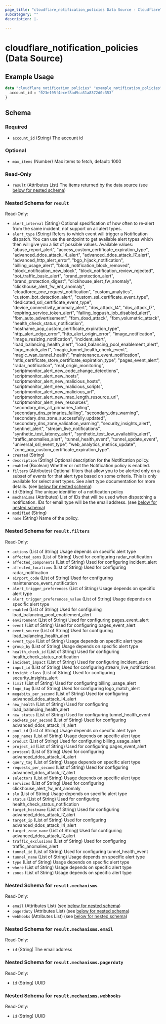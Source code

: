 ```yaml
---
page_title: "cloudflare_notification_policies Data Source - Cloudflare"
subcategory: ""
description: |-
  
---
```


# cloudflare_notification_policies (Data Source)



## Example Usage

```terraform
data "cloudflare_notification_policies" "example_notification_policies" {
  account_id = "023e105f4ecef8ad9ca31a8372d0c353"
}
```

<!-- schema generated by tfplugindocs -->
## Schema

### Required

- `account_id` (String) The account id

### Optional

- `max_items` (Number) Max items to fetch, default: 1000

### Read-Only

- `result` (Attributes List) The items returned by the data source (see [below for nested schema](#nestedatt--result))

<a id="nestedatt--result"></a>
### Nested Schema for `result`

Read-Only:

- `alert_interval` (String) Optional specification of how often to re-alert from the same incident, not support on all alert types.
- `alert_type` (String) Refers to which event will trigger a Notification dispatch. You can use the endpoint to get available alert types which then will give you a list of possible values.
Available values: "abuse_report_alert", "access_custom_certificate_expiration_type", "advanced_ddos_attack_l4_alert", "advanced_ddos_attack_l7_alert", "advanced_http_alert_error", "bgp_hijack_notification", "billing_usage_alert", "block_notification_block_removed", "block_notification_new_block", "block_notification_review_rejected", "bot_traffic_basic_alert", "brand_protection_alert", "brand_protection_digest", "clickhouse_alert_fw_anomaly", "clickhouse_alert_fw_ent_anomaly", "cloudforce_one_request_notification", "custom_analytics", "custom_bot_detection_alert", "custom_ssl_certificate_event_type", "dedicated_ssl_certificate_event_type", "device_connectivity_anomaly_alert", "dos_attack_l4", "dos_attack_l7", "expiring_service_token_alert", "failing_logpush_job_disabled_alert", "fbm_auto_advertisement", "fbm_dosd_attack", "fbm_volumetric_attack", "health_check_status_notification", "hostname_aop_custom_certificate_expiration_type", "http_alert_edge_error", "http_alert_origin_error", "image_notification", "image_resizing_notification", "incident_alert", "load_balancing_health_alert", "load_balancing_pool_enablement_alert", "logo_match_alert", "magic_tunnel_health_check_event", "magic_wan_tunnel_health", "maintenance_event_notification", "mtls_certificate_store_certificate_expiration_type", "pages_event_alert", "radar_notification", "real_origin_monitoring", "scriptmonitor_alert_new_code_change_detections", "scriptmonitor_alert_new_hosts", "scriptmonitor_alert_new_malicious_hosts", "scriptmonitor_alert_new_malicious_scripts", "scriptmonitor_alert_new_malicious_url", "scriptmonitor_alert_new_max_length_resource_url", "scriptmonitor_alert_new_resources", "secondary_dns_all_primaries_failing", "secondary_dns_primaries_failing", "secondary_dns_warning", "secondary_dns_zone_successfully_updated", "secondary_dns_zone_validation_warning", "security_insights_alert", "sentinel_alert", "stream_live_notifications", "synthetic_test_latency_alert", "synthetic_test_low_availability_alert", "traffic_anomalies_alert", "tunnel_health_event", "tunnel_update_event", "universal_ssl_event_type", "web_analytics_metrics_update", "zone_aop_custom_certificate_expiration_type".
- `created` (String)
- `description` (String) Optional description for the Notification policy.
- `enabled` (Boolean) Whether or not the Notification policy is enabled.
- `filters` (Attributes) Optional filters that allow you to be alerted only on a subset of events for that alert type based on some criteria. This is only available for select alert types. See alert type documentation for more details. (see [below for nested schema](#nestedatt--result--filters))
- `id` (String) The unique identifier of a notification policy
- `mechanisms` (Attributes) List of IDs that will be used when dispatching a notification. IDs for email type will be the email address. (see [below for nested schema](#nestedatt--result--mechanisms))
- `modified` (String)
- `name` (String) Name of the policy.

<a id="nestedatt--result--filters"></a>
### Nested Schema for `result.filters`

Read-Only:

- `actions` (List of String) Usage depends on specific alert type
- `affected_asns` (List of String) Used for configuring radar_notification
- `affected_components` (List of String) Used for configuring incident_alert
- `affected_locations` (List of String) Used for configuring radar_notification
- `airport_code` (List of String) Used for configuring maintenance_event_notification
- `alert_trigger_preferences` (List of String) Usage depends on specific alert type
- `alert_trigger_preferences_value` (List of String) Usage depends on specific alert type
- `enabled` (List of String) Used for configuring load_balancing_pool_enablement_alert
- `environment` (List of String) Used for configuring pages_event_alert
- `event` (List of String) Used for configuring pages_event_alert
- `event_source` (List of String) Used for configuring load_balancing_health_alert
- `event_type` (List of String) Usage depends on specific alert type
- `group_by` (List of String) Usage depends on specific alert type
- `health_check_id` (List of String) Used for configuring health_check_status_notification
- `incident_impact` (List of String) Used for configuring incident_alert
- `input_id` (List of String) Used for configuring stream_live_notifications
- `insight_class` (List of String) Used for configuring security_insights_alert
- `limit` (List of String) Used for configuring billing_usage_alert
- `logo_tag` (List of String) Used for configuring logo_match_alert
- `megabits_per_second` (List of String) Used for configuring advanced_ddos_attack_l4_alert
- `new_health` (List of String) Used for configuring load_balancing_health_alert
- `new_status` (List of String) Used for configuring tunnel_health_event
- `packets_per_second` (List of String) Used for configuring advanced_ddos_attack_l4_alert
- `pool_id` (List of String) Usage depends on specific alert type
- `pop_names` (List of String) Usage depends on specific alert type
- `product` (List of String) Used for configuring billing_usage_alert
- `project_id` (List of String) Used for configuring pages_event_alert
- `protocol` (List of String) Used for configuring advanced_ddos_attack_l4_alert
- `query_tag` (List of String) Usage depends on specific alert type
- `requests_per_second` (List of String) Used for configuring advanced_ddos_attack_l7_alert
- `selectors` (List of String) Usage depends on specific alert type
- `services` (List of String) Used for configuring clickhouse_alert_fw_ent_anomaly
- `slo` (List of String) Usage depends on specific alert type
- `status` (List of String) Used for configuring health_check_status_notification
- `target_hostname` (List of String) Used for configuring advanced_ddos_attack_l7_alert
- `target_ip` (List of String) Used for configuring advanced_ddos_attack_l4_alert
- `target_zone_name` (List of String) Used for configuring advanced_ddos_attack_l7_alert
- `traffic_exclusions` (List of String) Used for configuring traffic_anomalies_alert
- `tunnel_id` (List of String) Used for configuring tunnel_health_event
- `tunnel_name` (List of String) Usage depends on specific alert type
- `type` (List of String) Usage depends on specific alert type
- `where` (List of String) Usage depends on specific alert type
- `zones` (List of String) Usage depends on specific alert type


<a id="nestedatt--result--mechanisms"></a>
### Nested Schema for `result.mechanisms`

Read-Only:

- `email` (Attributes List) (see [below for nested schema](#nestedatt--result--mechanisms--email))
- `pagerduty` (Attributes List) (see [below for nested schema](#nestedatt--result--mechanisms--pagerduty))
- `webhooks` (Attributes List) (see [below for nested schema](#nestedatt--result--mechanisms--webhooks))

<a id="nestedatt--result--mechanisms--email"></a>
### Nested Schema for `result.mechanisms.email`

Read-Only:

- `id` (String) The email address


<a id="nestedatt--result--mechanisms--pagerduty"></a>
### Nested Schema for `result.mechanisms.pagerduty`

Read-Only:

- `id` (String) UUID


<a id="nestedatt--result--mechanisms--webhooks"></a>
### Nested Schema for `result.mechanisms.webhooks`

Read-Only:

- `id` (String) UUID


